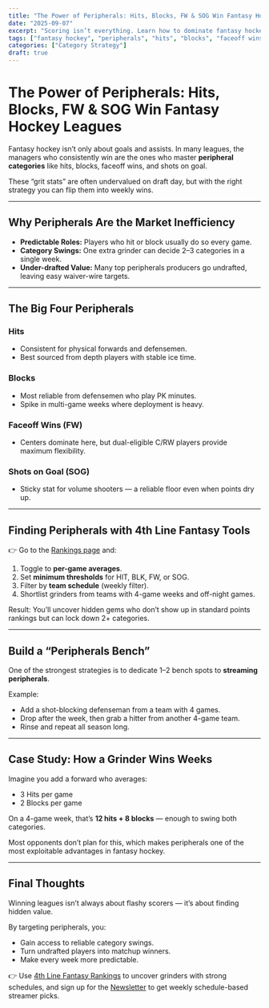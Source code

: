 ```yaml
---
title: "The Power of Peripherals: Hits, Blocks, FW & SOG Win Fantasy Hockey Leagues"
date: "2025-09-07"
excerpt: "Scoring isn’t everything. Learn how to dominate fantasy hockey by targeting undervalued categories like hits, blocks, faceoff wins, and shots on goal."
tags: ["fantasy hockey", "peripherals", "hits", "blocks", "faceoff wins", "shots on goal"]
categories: ["Category Strategy"]
draft: true
---
```


# The Power of Peripherals: Hits, Blocks, FW & SOG Win Fantasy Hockey Leagues

Fantasy hockey isn’t only about goals and assists. In many leagues, the managers who consistently win are the ones who master **peripheral categories** like hits, blocks, faceoff wins, and shots on goal.  

These “grit stats” are often undervalued on draft day, but with the right strategy you can flip them into weekly wins.

---

## Why Peripherals Are the Market Inefficiency
- **Predictable Roles:** Players who hit or block usually do so every game.  
- **Category Swings:** One extra grinder can decide 2–3 categories in a single week.  
- **Under-drafted Value:** Many top peripherals producers go undrafted, leaving easy waiver-wire targets.  

---

## The Big Four Peripherals

### Hits
- Consistent for physical forwards and defensemen.  
- Best sourced from depth players with stable ice time.  

### Blocks
- Most reliable from defensemen who play PK minutes.  
- Spike in multi-game weeks where deployment is heavy.  

### Faceoff Wins (FW)
- Centers dominate here, but dual-eligible C/RW players provide maximum flexibility.  

### Shots on Goal (SOG)
- Sticky stat for volume shooters — a reliable floor even when points dry up.  

---

## Finding Peripherals with 4th Line Fantasy Tools
👉 Go to the [Rankings page](/rankings) and:  
1. Toggle to **per-game averages**.  
2. Set **minimum thresholds** for HIT, BLK, FW, or SOG.  
3. Filter by **team schedule** (weekly filter).  
4. Shortlist grinders from teams with 4-game weeks and off-night games.  

Result: You’ll uncover hidden gems who don’t show up in standard points rankings but can lock down 2+ categories.  

---

## Build a “Peripherals Bench”
One of the strongest strategies is to dedicate 1–2 bench spots to **streaming peripherals**.  

Example:  
- Add a shot-blocking defenseman from a team with 4 games.  
- Drop after the week, then grab a hitter from another 4-game team.  
- Rinse and repeat all season long.  

---

## Case Study: How a Grinder Wins Weeks
Imagine you add a forward who averages:  
- 3 Hits per game  
- 2 Blocks per game  

On a 4-game week, that’s **12 hits + 8 blocks** — enough to swing both categories.  

Most opponents don’t plan for this, which makes peripherals one of the most exploitable advantages in fantasy hockey.  

---

## Final Thoughts
Winning leagues isn’t always about flashy scorers — it’s about finding hidden value.  

By targeting peripherals, you:  
- Gain access to reliable category swings.  
- Turn undrafted players into matchup winners.  
- Make every week more predictable.  

👉 Use [4th Line Fantasy Rankings](/rankings) to uncover grinders with strong schedules, and sign up for the [Newsletter](/newsletter) to get weekly schedule-based streamer picks.
